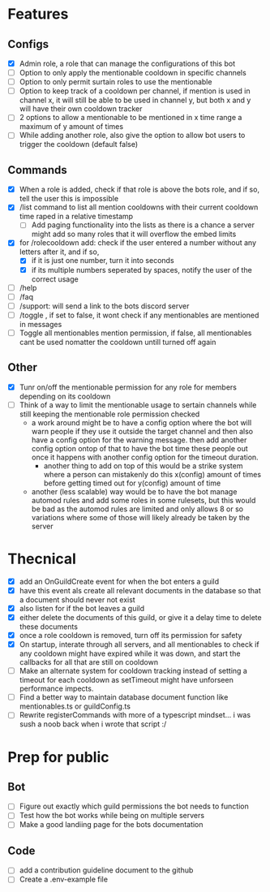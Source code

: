 # Features
## Configs
- [x] Admin role, a role that can manage the configurations of this bot
- [ ] Option to only apply the mentionable cooldown in specific channels
- [ ] Option to only permit surtain roles to use the mentionable
- [ ] Option to keep track of a cooldown per channel, if mention is used in channel x, it will still be able to be used in channel y, but both x and y will have their own cooldown tracker
- [ ] 2 options to allow a mentionable to be mentioned in x time range a maximum of y amount of times
- [ ] While adding another role, also give the option to allow bot users to trigger the cooldown (default false)

## Commands
- [x] When a role is added, check if that role is above the bots role, and if so, tell the user this is impossible
- [x] /list command to list all mention cooldowns with their current cooldown time raped in a relative timestamp
	- [ ] Add paging functionality into the lists as there is a chance a server might add so many roles that it will overflow the embed limits
- [x] for /rolecooldown add: check if the user entered a number without any letters after it, and if so,
	- [x] if it is just one number, turn it into seconds
	- [x] if its multiple numbers seperated by spaces, notify the user of the correct usage
- [ ] /help
- [ ] /faq
- [ ] /support: will send a link to the bots discord server
- [ ] /toggle , if set to false, it wont check if any mentionables are mentioned in messages
- [ ] Toggle all mentionables mention permission, if false, all mentionables cant be used nomatter the cooldown untill turned off again

## Other
- [x] Tunr on/off the mentionable permission for any role for members depending on its cooldown
- [ ] Think of a way to limit the mentionable usage to sertain channels while still keeping the mentionable role permission checked
	- a work around might be to have a config option where the bot will warn people if they use it outside the target channel and then also have a config option for the warning message. then add another config option ontop of that to have the bot time these people out once it happens with another config option for the timeout duration.
		- another thing to add on top of this would be a strike system where a person can mistakenly do this x(config) amount of times before getting timed out for y(config) amount of time
	- another (less scalable) way would be to have the bot manage automod rules and add some roles in some rulesets, but this would be bad as the automod rules are limited and only allows 8 or so variations where some of those will likely already be taken by the server


# Thecnical
- [x] add an OnGuildCreate event for when the bot enters a guild
- [x] have this event als create all relevant documents in the database so that a document should never not exist
- [x] also listen for if the bot leaves a guild
- [x] either delete the documents of this guild, or give it a delay time to delete these documents
- [x] once a role cooldown is removed, turn off its permission for safety
- [x] On startup, interate through all servers, and all mentionables to check if any cooldown might have expired while it was down, and start the callbacks for all that are still on cooldown
- [ ] Make an alternate system for cooldown tracking instead of setting a timeout for each cooldown as setTimeout might have unforseen performance impects.
- [ ] Find a better way to maintain database document function like mentionables.ts or guildConfig.ts
- [ ] Rewrite registerCommands with more of a typescript mindset... i was sush a noob back when i wrote that script :/

# Prep for public
## Bot
- [ ] Figure out exactly which guild permissions the bot needs to function
- [ ] Test how the bot works while being on multiple servers
- [ ] Make a good landiing page for the bots documentation

## Code
- [ ] add a contribution guideline document to the github
- [ ] Create a .env-example file